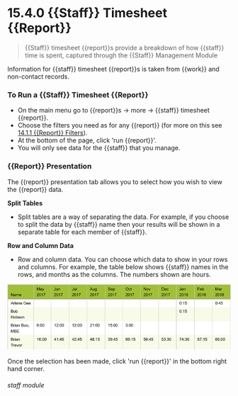 # 15.4.0    {{Staff}} Timesheet {{Report}}

> {{Staff}} timesheet {{report}}s provide a breakdown of how {{staff}} time is spent, captured through the {{Staff}} Management Module



Information for {{staff}} timesheet {{report}}s is taken from {{work}} and non-contact records. 

### To Run a {{Staff}} Timesheet {{Report}}

- On the main menu go to {{report}}s -> more -> {{staff}} timesheet {{report}}. 
- Choose the filters you need as for any {{report}} (for more on this see [14.1.1 {{Report}} Filters](/help/index/p/14.1.1)).
- At the bottom of the page, click 'run {{report}}'.
- You will only see data for the {{staff}} that you manage.

### {{Report}} Presentation

The {{report}} presentation tab allows you to select how you wish to view the {{report}} data. 

**Split Tables**
- Split tables are a way of separating the data. For example, if you choose to split the data by {{staff}} name then your results will be shown in a separate table for each member of {{staff}}.

**Row and Column Data** 
- Row and column data. You can choose which data to show in your rows and columns. For example, the table below shows {{staff}} names in the rows, and months as the columns. The numbers shown are hours. 

![{{Staff}} Management Module Results](14.4.0a.png)

Once the selection has been made, click 'run {{report}}' in the bottom right hand corner. 


###### staff module

